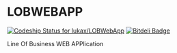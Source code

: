 # LOBWEBAPP

[ ![Codeship Status for lukax/LOBWebApp](https://www.codeship.io/projects/df194520-5fc1-0131-549f-3a23184f235a/status?branch=master)](https://www.codeship.io/projects/12140)
[![Bitdeli Badge](https://d2weczhvl823v0.cloudfront.net/lukax/lobwebapp/trend.png)](https://bitdeli.com/free "Bitdeli Badge")

Line Of Business WEB APPlication